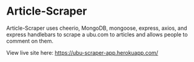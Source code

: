 # Article-Scraper
Article-Scraper uses cheerio, MongoDB, mongoose, express, axios, and express handlebars to scrape a ubu.com to articles and allows people to comment on them. 

View live site here: https://ubu-scraper-app.herokuapp.com/

